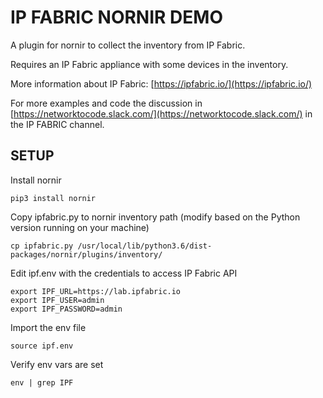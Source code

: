 # IP FABRIC NORNIR DEMO

A plugin for nornir to collect the inventory from IP Fabric.

Requires an IP Fabric appliance with some devices in the inventory.

More information about IP Fabric: [https://ipfabric.io/](https://ipfabric.io/)

For more examples and code the discussion in [https://networktocode.slack.com/](https://networktocode.slack.com/) in the IP FABRIC channel.

## SETUP

Install nornir

    pip3 install nornir

Copy ipfabric.py to nornir inventory path (modify based on the Python version running on your machine)

    cp ipfabric.py /usr/local/lib/python3.6/dist-packages/nornir/plugins/inventory/

Edit ipf.env with the credentials to access IP Fabric API

    export IPF_URL=https://lab.ipfabric.io
    export IPF_USER=admin
    export IPF_PASSWORD=admin

Import the env file

    source ipf.env

Verify env vars are set

    env | grep IPF
